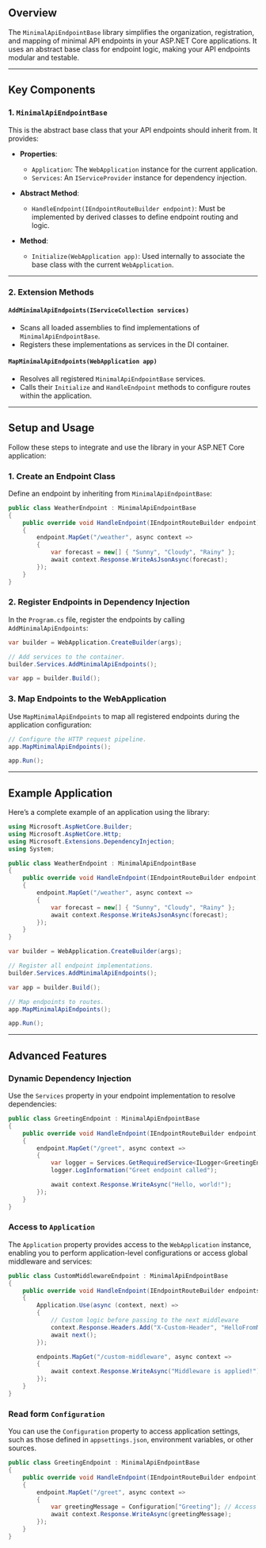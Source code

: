 ## **Overview**

The `MinimalApiEndpointBase` library simplifies the organization, registration, and mapping of minimal API endpoints in your ASP.NET Core applications. It uses an abstract base class for endpoint logic, making your API endpoints modular and testable.

---

## **Key Components**

### **1. `MinimalApiEndpointBase`**
This is the abstract base class that your API endpoints should inherit from. It provides:

- **Properties**:
  - `Application`: The `WebApplication` instance for the current application.
  - `Services`: An `IServiceProvider` instance for dependency injection.

- **Abstract Method**:
  - `HandleEndpoint(IEndpointRouteBuilder endpoint)`: Must be implemented by derived classes to define endpoint routing and logic.

- **Method**:
  - `Initialize(WebApplication app)`: Used internally to associate the base class with the current `WebApplication`.

---

### **2. Extension Methods**

#### **`AddMinimalApiEndpoints(IServiceCollection services)`**
- Scans all loaded assemblies to find implementations of `MinimalApiEndpointBase`.
- Registers these implementations as services in the DI container.

#### **`MapMinimalApiEndpoints(WebApplication app)`**
- Resolves all registered `MinimalApiEndpointBase` services.
- Calls their `Initialize` and `HandleEndpoint` methods to configure routes within the application.

---

## **Setup and Usage**

Follow these steps to integrate and use the library in your ASP.NET Core application:

### **1. Create an Endpoint Class**
Define an endpoint by inheriting from `MinimalApiEndpointBase`:

```csharp
public class WeatherEndpoint : MinimalApiEndpointBase
{
    public override void HandleEndpoint(IEndpointRouteBuilder endpoint)
    {
        endpoint.MapGet("/weather", async context =>
        {
            var forecast = new[] { "Sunny", "Cloudy", "Rainy" };
            await context.Response.WriteAsJsonAsync(forecast);
        });
    }
}
```

### **2. Register Endpoints in Dependency Injection**
In the `Program.cs` file, register the endpoints by calling `AddMinimalApiEndpoints`:

```csharp
var builder = WebApplication.CreateBuilder(args);

// Add services to the container.
builder.Services.AddMinimalApiEndpoints();

var app = builder.Build();
```

### **3. Map Endpoints to the WebApplication**
Use `MapMinimalApiEndpoints` to map all registered endpoints during the application configuration:

```csharp
// Configure the HTTP request pipeline.
app.MapMinimalApiEndpoints();

app.Run();
```

---

## **Example Application**

Here’s a complete example of an application using the library:

```csharp
using Microsoft.AspNetCore.Builder;
using Microsoft.AspNetCore.Http;
using Microsoft.Extensions.DependencyInjection;
using System;

public class WeatherEndpoint : MinimalApiEndpointBase
{
    public override void HandleEndpoint(IEndpointRouteBuilder endpoint)
    {
        endpoint.MapGet("/weather", async context =>
        {
            var forecast = new[] { "Sunny", "Cloudy", "Rainy" };
            await context.Response.WriteAsJsonAsync(forecast);
        });
    }
}

var builder = WebApplication.CreateBuilder(args);

// Register all endpoint implementations.
builder.Services.AddMinimalApiEndpoints();

var app = builder.Build();

// Map endpoints to routes.
app.MapMinimalApiEndpoints();

app.Run();
```

---

## **Advanced Features**

### **Dynamic Dependency Injection**
Use the `Services` property in your endpoint implementation to resolve dependencies:

```csharp
public class GreetingEndpoint : MinimalApiEndpointBase
{
    public override void HandleEndpoint(IEndpointRouteBuilder endpoint)
    {
        endpoint.MapGet("/greet", async context =>
        {
            var logger = Services.GetRequiredService<ILogger<GreetingEndpoint>>();
            logger.LogInformation("Greet endpoint called");

            await context.Response.WriteAsync("Hello, world!");
        });
    }
}
```

### Access to `Application`
The `Application` property provides access to the `WebApplication` instance, enabling you to perform application-level configurations or access global middleware and services:

```csharp
public class CustomMiddlewareEndpoint : MinimalApiEndpointBase
{
    public override void HandleEndpoint(IEndpointRouteBuilder endpoints)
    {
        Application.Use(async (context, next) =>
        {
            // Custom logic before passing to the next middleware
            context.Response.Headers.Add("X-Custom-Header", "HelloFromMiddleware");
            await next();
        });

        endpoints.MapGet("/custom-middleware", async context =>
        {
            await context.Response.WriteAsync("Middleware is applied!");
        });
    }
}
```

### Read form `Configuration`
You can use the `Configuration` property to access application settings, such as those defined in `appsettings.json`, environment variables, or other sources.

```csharp
public class GreetingEndpoint : MinimalApiEndpointBase
{
    public override void HandleEndpoint(IEndpointRouteBuilder endpoint)
    {
        endpoint.MapGet("/greet", async context =>
        {
            var greetingMessage = Configuration["Greeting"]; // Access configuration setting
            await context.Response.WriteAsync(greetingMessage);
        });
    }
}
```




